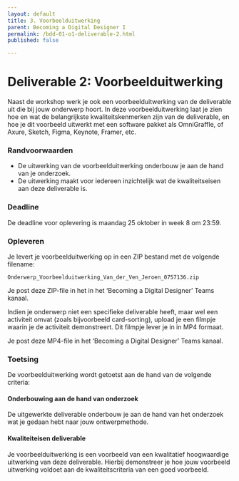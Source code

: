 ```yaml
---
layout: default
title: 3. Voorbeelduitwerking
parent: Becoming a Digital Designer I
permalink: /bdd-01-o1-deliverable-2.html
published: false

---
```


# Deliverable 2: Voorbeelduitwerking

Naast de workshop werk je ook een voorbeelduitwerking van de deliverable uit die bij jouw onderwerp hoort. In deze voorbeelduitwerking laat je zien hoe en wat de belangrijkste kwaliteitskenmerken zijn van de deliverable, en hoe je dit voorbeeld uitwerkt met een software pakket als OmniGraffle, of Axure, Sketch, Figma, Keynote, Framer, etc.

### Randvoorwaarden

- De uitwerking van de voorbeelduitwerking onderbouw je aan de hand van je onderzoek.
- De uitwerking maakt voor iedereen inzichtelijk wat de kwaliteitseisen aan deze deliverable is.

### Deadline
De deadline voor oplevering is maandag 25 oktober in week 8 om 23:59.


### Opleveren
Je levert je voorbeelduitwerking op in een ZIP bestand met de volgende filename:

`Onderwerp_Voorbeelduitwerking_Van_der_Ven_Jeroen_0757136.zip`

Je post deze ZIP-file in het in het ‘Becoming a Digital Designer’ Teams kanaal.

Indien je onderwerp niet een specifieke deliverable heeft, maar wel een activiteit omvat (zoals bijvoorbeeld card-sorting), upload je een filmpje waarin je de activiteit demonstreert. Dit filmpje lever je in in MP4 formaat.

Je post deze MP4-file in het ‘Becoming a Digital Designer’ Teams kanaal.

### Toetsing
De voorbeelduitwerking wordt getoetst aan de hand van de volgende criteria:

#### Onderbouwing aan de hand van onderzoek
De uitgewerkte deliverable onderbouw je aan de hand van het onderzoek wat je gedaan hebt naar jouw ontwerpmethode.

#### Kwaliteiteisen deliverable
Je voorbeelduitwerking is een voorbeeld van een kwalitatief hoogwaardige uitwerking van deze deliverable. Hierbij demonstreer je hoe jouw voorbeeld uitwerking voldoet aan de kwaliteitscriteria van een goed voorbeeld.